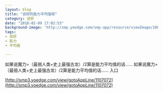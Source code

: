 ```yaml
---
layout: blog
title: "说好的能力平均值呢"
category: 说好
date: "2018-02-09 17:02:53"
background-image: 'http://smp.yoedge.com/smp-app/resource/viewImage/1002097appline.png'
tags:
- 说好
- 能力
- 平均值

---
```

如果说魔力=（最弱人类+史上最强古龙）/2算是能力平均值的话……
如果说魔力=（最弱人类+史上最强古龙）/2算是能力平均值的话……
入口

[http://smp3.yoedge.com/view/gotoAppLine/1107072](http://smp3.yoedge.com/view/gotoAppLine/1107072)

        

